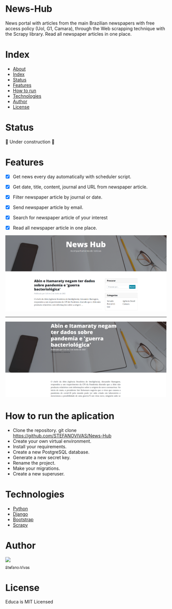 # News-Hub
News portal with articles from the main Brazilian newspapers with free access policy (Uol, G1, Camara), through the Web scrapping technique with the Scrapy library. Read all newspaper articles in one place.

# Index
   * [About](#Educa)
   * [Index](#Index)
   * [Status](#Status)
   * [Features](#Features)
   * [How to run](#How-to-run-the-aplication)
   * [Technologies](#Technologies)
   * [Author](#Author)
   * [License](#License)

# Status
:construction: Under construction :construction:

# Features
- [x] Get news every day automatically with scheduler script.
- [x] Get date, title, content, journal and URL from newspaper article.
- [x] Filter newspaper article by journal or date.
- [x] Send newspaper article by email.
- [x] Search for newspaper article of your interest 
- [x] Read all newspaper article in one place.


<p>
  <img src="./news-hub1.png">
  <hr>
  <img src="./news-hub2.png">
<p/>


# How to run the aplication

* Clone the repository. git clone https://github.com/STEFANOVIVAS/News-Hub
* Create your own virtual environment.
* Install your requirements.
* Create a new PostgreSQL database.
* Generate a new secret key.
* Rename the project.
* Make your migrations.
* Create a new superuser.

# Technologies

- [Python](https://www.python.org/)
- [Django](https://www.djangoproject.com/)
- [Bootstrap](https://getbootstrap.com/)
- [Scrapy](https://scrapy.org/)

# Author

[<img src="https://avatars.githubusercontent.com/u/71469098?v=4"><br><sub>Stefano Vivas</sub>](https://github.com/STEFANOVIVAS)

# License
Educa is MIT Licensed

